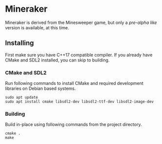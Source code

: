 # Mineraker
Mineraker is derived from the Minesweeper game, but only a *pre-alpha like* version is available, at this time.

## Installing
First make sure you have C++17 compatible compiler. If you already have CMake and SDL2 installed, you can skip to building.

### CMake and SDL2
Run following commands to install CMake and required development libraries on Debian based systems.
```shell
sudo apt update
sudo apt install cmake libsdl2-dev libsdl2-ttf-dev libsdl2-image-dev
```

### Building

Build in-place using following commands from the project directory.
```shell
cmake .
make
```
